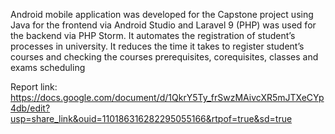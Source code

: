Android mobile application was developed for the Capstone project using Java for the frontend via Android Studio and Laravel 9 (PHP) was used for the backend via PHP Storm. It automates the registration of student’s processes in university. It reduces the time it takes to register student’s courses and checking the courses prerequisites, corequisites, classes and exams scheduling

Report link: https://docs.google.com/document/d/1QkrY5Ty_frSwzMAivcXR5mJTXeCYp4db/edit?usp=share_link&ouid=110186316282295055166&rtpof=true&sd=true


